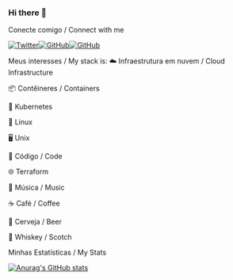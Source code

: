 ### Hi there 👋

<!--
**kcadorin/kcadorin** is a ✨ _special_ ✨ repository because its `README.md` (this file) appears on your GitHub profile.

Here are some ideas to get you started:

- 🔭 I’m currently working on ...
- 🌱 I’m currently learning ...
- 👯 I’m looking to collaborate on ...
- 🤔 I’m looking for help with ...
- 💬 Ask me about ...
- 📫 How to reach me: ...
- 😄 Pronouns: ...
- ⚡ Fun fact: ...
-->

Conecte comigo / Connect with me

<a href="https://twitter.com/kaleby" target="_blank"><img alt="Twitter" src="https://img.shields.io/twitter/url?label=%40kaleby&style=social&url=https%3A%2F%2Ftwitter.com%2Fkaleby"></a><a href="https://github.com/kcadorin" target="_blank"><img alt="GitHub" src="https://img.shields.io/badge/-kcadorin-black?style=flat&logo=github&logoColor=white"></a><a href="https://www.linkedin.com/in/kaleby-cadorin/" target="_blank"><img alt="GitHub" src="https://img.shields.io/badge/-kaleby--cadorin-blue?style=flat&logo=linkedin&logoColor=white"></a>



Meus interesses / My stack is:
☁️ Infraestrutura em nuvem / Cloud Infrastructure

📦 Contêineres / Containers

🚢 Kubernetes

🐧 Linux

🖥️ Unix

📄 Código / Code

🌐 Terraform

🎸 Música / Music

☕ Café / Coffee

🍺 Cerveja / Beer

🍺 Whiskey / Scotch


Minhas Estatísticas / My Stats

[![Anurag's GitHub stats](https://github-readme-stats.vercel.app/api?username=kcadorin&show_icons=true)](https://github.com/anuraghazra/github-readme-stats)
